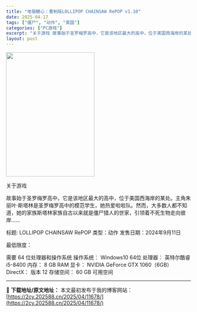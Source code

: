 ```yaml
---
title: "电锯糖心：重制版LOLLIPOP CHAINSAW RePOP v1.10"
date: 2025-04-17
tags: ["僵尸", "动作", "美国"]
categories: ["PC游戏"]
excerpt: "关于游戏 故事始于圣罗梅罗高中，它是该地区最大的高中，位于美国西海岸的某处。主角朱丽叶·斯塔林是圣罗梅罗高中的模范学生，她热爱啦啦队。然而，大多数人都不知道，她的家族斯塔林家族自古以来就是僵尸猎人的世家，引领着不死生物走向彼岸…… 标题: LOLLIPOP CHAINSAW RePOP 类型：动作 &hellip;"
layout: post
---
```


<img class="aligncenter size-full wp-image-11680" src="https://2cy.202588.cn/wp-content/uploads/2025/04/2025041706411937.jpg" alt="" width="241" height="339" />

关于游戏

故事始于圣罗梅罗高中，它是该地区最大的高中，位于美国西海岸的某处。主角朱丽叶·斯塔林是圣罗梅罗高中的模范学生，她热爱啦啦队。然而，大多数人都不知道，她的家族斯塔林家族自古以来就是僵尸猎人的世家，引领着不死生物走向彼岸……

标题: LOLLIPOP CHAINSAW RePOP
类型：动作
发售日期：2024年9月11日

最低限度：

需要 64 位处理器和操作系统
操作系统： Windows10 64位
处理器： 英特尔酷睿 i5-8400
内存： 8 GB RAM
显卡： NVIDIA GeForce GTX 1060（6GB）
DirectX： 版本 12
存储空间： 60 GB 可用空间

---
📖 **下载地址/原文地址：** 本文最初发布于我的博客网站：[https://2cy.202588.cn/2025/04/11678/](https://2cy.202588.cn/2025/04/11678/)
